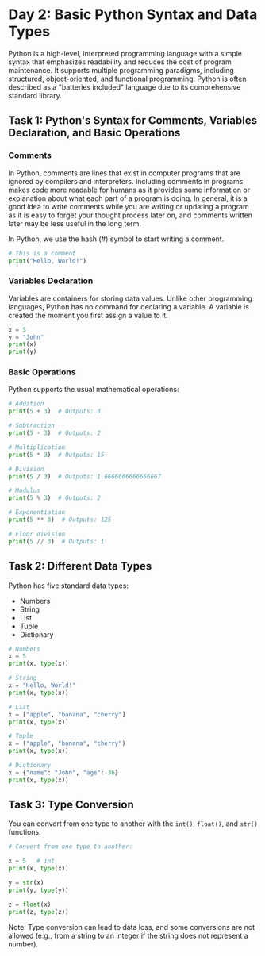 # Day 2: Basic Python Syntax and Data Types

Python is a high-level, interpreted programming language with a simple syntax that emphasizes readability and reduces the cost of program maintenance. It supports multiple programming paradigms, including structured, object-oriented, and functional programming. Python is often described as a "batteries included" language due to its comprehensive standard library.

## Task 1: Python's Syntax for Comments, Variables Declaration, and Basic Operations

### Comments
In Python, comments are lines that exist in computer programs that are ignored by compilers and interpreters. Including comments in programs makes code more readable for humans as it provides some information or explanation about what each part of a program is doing. In general, it is a good idea to write comments while you are writing or updating a program as it is easy to forget your thought process later on, and comments written later may be less useful in the long term.

In Python, we use the hash (#) symbol to start writing a comment.

```python
# This is a comment
print("Hello, World!")
```

### Variables Declaration
Variables are containers for storing data values. Unlike other programming languages, Python has no command for declaring a variable. A variable is created the moment you first assign a value to it.

```python
x = 5
y = "John"
print(x)
print(y)
```

### Basic Operations
Python supports the usual mathematical operations:

```python
# Addition
print(5 + 3)  # Outputs: 8

# Subtraction
print(5 - 3)  # Outputs: 2

# Multiplication
print(5 * 3)  # Outputs: 15

# Division
print(5 / 3)  # Outputs: 1.6666666666666667

# Modulus
print(5 % 3)  # Outputs: 2

# Exponentiation
print(5 ** 3)  # Outputs: 125

# Floor division
print(5 // 3)  # Outputs: 1
```

## Task 2: Different Data Types

Python has five standard data types:

- Numbers
- String
- List
- Tuple
- Dictionary

```python
# Numbers
x = 5
print(x, type(x))

# String
x = "Hello, World!"
print(x, type(x))

# List
x = ["apple", "banana", "cherry"]
print(x, type(x))

# Tuple
x = ("apple", "banana", "cherry")
print(x, type(x))

# Dictionary
x = {"name": "John", "age": 36}
print(x, type(x))
```

## Task 3: Type Conversion

You can convert from one type to another with the `int()`, `float()`, and `str()` functions:

```python
# Convert from one type to another:

x = 5   # int
print(x, type(x))

y = str(x)
print(y, type(y))

z = float(x)
print(z, type(z))
```

Note: Type conversion can lead to data loss, and some conversions are not allowed (e.g., from a string to an integer if the string does not represent a number).